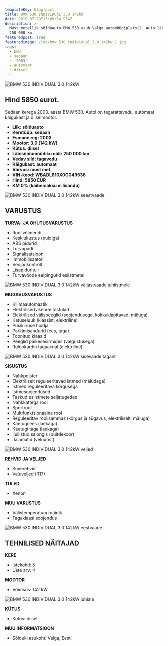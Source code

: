 ```yaml
---
templateKey: blog-post
title: BMW 530 INDIVIDUAL 3.0 142kW
date: 2019-07-29T13:49:14.954Z
description: >-
  Must metallik sõiduauto BMW 530 asub Valga automüügiplatsil. Auto läbisõit on
  250 000 km.
featuredpost: true
featuredimage: /img/bmw_530_individual_3.0_142kw_1.jpg
tags:
  - bmw
  - sedaan
  - '2003'
  - automaat
  - diisel
---
```

![BMW 530 INDIVIDUAL 3.0 142kW](/img/bmw_530_individual_3.0_142kw_1.jpg "BMW 530 INDIVIDUAL 3.0 142kW")

## Hind 5850 eurot.

Sedaan kerega 2003. aasta BMW 530. Autol on tagarattavedu, automaat käigukast ja diiselmootor.

* **Liik:	sõiduauto**
* **Keretüüp:	sedaan**
* **Esmane reg:	2003**
* **Mootor:	3.0 (142 kW)**
* **Kütus:	diisel**
* **Läbisõidumõõdiku näit:	250 000 km**
* **Vedav sild:	tagavedu**
* **Käigukast:	automaat**
* **Värvus:	must met.**
* **VIN-kood:	WBADL810X0G049538**
* **Hind:	5850 EUR**
* **KM 0% (käibemaksu ei lisandu)**

![BMW 530 INDIVIDUAL 3.0 142kW seestvaade](/img/bmw_530_individual_3.0_142kw_2.jpg "BMW 530 INDIVIDUAL 3.0 142kW seestvaade")

## VARUSTUS

**TURVA- JA OHUTUSVARUSTUS**

* Roolivõimendi
* Kesklukustus (puldiga)
* ABS pidurid
* Turvapadi
* Signalisatsioon
* Immobilisaator
* Veojõukontroll
* Lisapidurituli
* Turvavööde eelpingutid esiistmetel

![BMW 530 INDIVIDUAL 3.0 142kW väljastvaade juhiistmele](/img/bmw_530_individual_3.0_142kw_5.jpg "BMW 530 INDIVIDUAL 3.0 142kW väljastvaade juhiistmele")

**MUGAVUSVARUSTUS**

* Kliimaautomaatik
* Elektrilised akende tõstukid
* Elektrilised välispeeglid (soojendusega, kokkuklapitavad, mäluga)
* Katuseluuk (klaasist, elektriline)
* Püsikiiruse hoidja
* Parkimisandurid (ees, taga)
* Toonitud klaasid
* Peeglid päikesesirmides (valgustusega)
* Rulookardin tagaaknal (elektriline)

![BMW 530 INDIVIDUAL 3.0 142kW sisevaade tagant](/img/bmw_530_individual_3.0_142kw_10.jpg "BMW 530 INDIVIDUAL 3.0 142kW sisevaade tagant")

**SISUSTUS**

* Nahkpolster
* Elektriliselt reguleeritavad istmed (mäludega)
* Istmed reguleeritava kõrgusega
* Istmesoojendused
* Taskud esiistmete seljatugedes
* Nahkkattega rool
* Sportrool
* Multifunktsionaalne rool
* Reguleeritav roolisammas (kõrgus ja sügavus, elektriliselt, mäluga)
* Käetugi ees (laekaga)
* Käetugi taga (laekaga)
* Iluliistud salongis (puitdekoor)
* Jalamatid (veluurist)

![BMW 530 INDIVIDUAL 3.0 142kW veljed](/img/bmw_530_individual_3.0_142kw_9.jpg "BMW 530 INDIVIDUAL 3.0 142kW veljed")

**REHVID JA VELJED**

* Suverehvid
* Valuveljed (R17)

**TULED**

* Xenon

**MUU VARUSTUS**

* Välistemperatuuri näidik
* Tagaklaasi soojendus

![BMW 530 INDIVIDUAL 3.0 142kW eestvaade](/img/bmw_530_individual_3.0_142kw_7.jpg "BMW 530 INDIVIDUAL 3.0 142kW eestvaade")

## TEHNILISED NÄITAJAD

**KERE**

* Istekohti:	5
* Uste arv:	4

**MOOTOR**

* Võimsus:	142 kW

![BMW 530 INDIVIDUAL 3.0 142kW juhiala](/img/bmw_530_individual_3.0_142kw_12.jpg "BMW 530 INDIVIDUAL 3.0 142kW juhiala")

**KÜTUS**

* Kütus:	diisel

**MUU INFORMATSIOON**

* Sõiduki asukoht: Valga, Eesti
